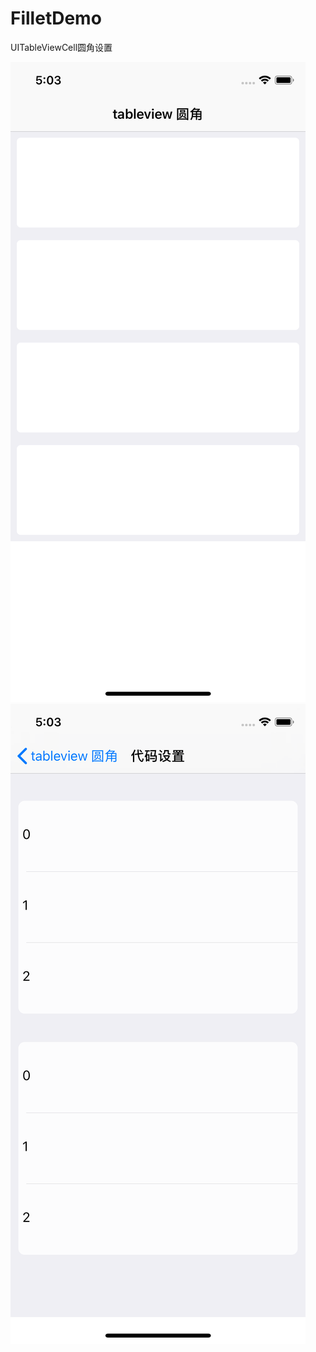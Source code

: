 # FilletDemo
UITableViewCell圆角设置

![](https://github.com/dengfeng520/FilletDemo/blob/master/roundtwo.png)
![](https://github.com/dengfeng520/FilletDemo/blob/master/round.png)

